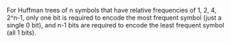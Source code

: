 For Huffman trees of n symbols that have relative frequencies of 1, 2, 4, 2^n-1,
only one bit is required to encode the most frequent symbol (just a single 0 bit), and
n-1 bits are required to encode the least frequent symbol (all 1 bits).
